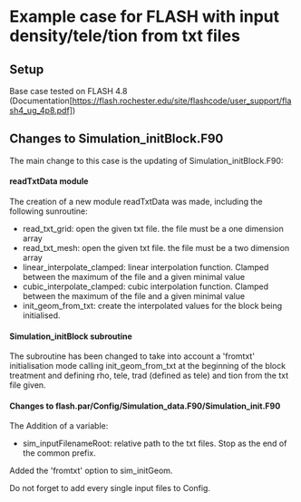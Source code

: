 Example case for FLASH with input density/tele/tion from txt files
=====================================================================================

## Setup

Base case tested on FLASH 4.8 (Documentation[https://flash.rochester.edu/site/flashcode/user_support/flash4_ug_4p8.pdf])

## Changes to Simulation_initBlock.F90

The main change to this case is the updating of Simulation_initBlock.F90: 

#### readTxtData module

The creation of a new module readTxtData was made, including the following sunroutine:
- read_txt_grid: open the given txt file. the file must be a one dimension array
- read_txt_mesh: open the given txt file. the file must be a two dimension array
- linear_interpolate_clamped: linear interpolation function. Clamped between the maximum of the file and a given minimal value
- cubic_interpolate_clamped: cubic interpolation function. Clamped between the maximum of the file and a given minimal value
- init_geom_from_txt: create the interpolated values for the block being initialised.

#### Simulation_initBlock subroutine  

The subroutine has been changed to take into account a 'fromtxt' initialisation mode calling init_geom_from_txt at the beginning of the block treatment and defining rho, tele, trad (defined as tele) and tion from the txt file given.

#### Changes to flash.par/Config/Simulation_data.F90/Simulation_init.F90  

The Addition of a variable:
- sim_inputFilenameRoot: relative path to the txt files. Stop as the end of the common prefix.  

Added the 'fromtxt' option to sim_initGeom.  

Do not forget to add every single input files to Config.  